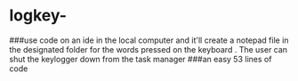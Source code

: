 # logkey- 
###use code on an ide in the local computer and it'll create a notepad file in the designated folder for the words pressed on the keyboard . The user can shut the keylogger down from the task manager 
###an easy 53 lines of code
